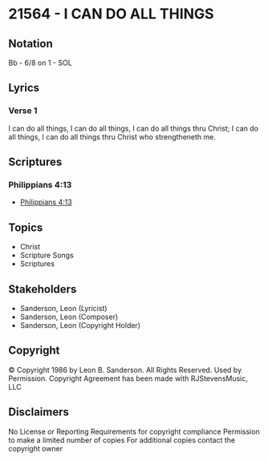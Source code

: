 # 21564 - I CAN DO ALL THINGS

## Notation

Bb - 6/8 on 1 - SOL

## Lyrics

### Verse 1

I can do all things, I can do all things, I can do all things thru Christ; I can do all things, I can do all things thru Christ who strengtheneth me.


## Scriptures

### Philippians 4:13

- [Philippians 4:13](https://www.biblegateway.com/passage/?search=Philippians%204%3A13)


## Topics

- Christ
- Scripture Songs
- Scriptures

## Stakeholders

- Sanderson, Leon (Lyricist)
- Sanderson, Leon (Composer)
- Sanderson, Leon (Copyright Holder)

## Copyright

© Copyright 1986 by Leon B. Sanderson. All Rights Reserved. Used by Permission.
Copyright Agreement has been made with RJStevensMusic, LLC

## Disclaimers

No License or Reporting Requirements for copyright compliance
Permission to make a limited number of copies
For additional copies contact the copyright owner


